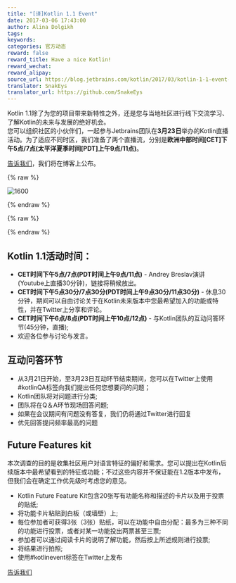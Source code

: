 ```yaml
---
title: "[译]Kotlin 1.1 Event"
date: 2017-03-06 17:43:00
author: Alina Dolgikh
tags:
keywords:
categories: 官方动态
reward: false
reward_title: Have a nice Kotlin!
reward_wechat:
reward_alipay:
source_url: https://blog.jetbrains.com/kotlin/2017/03/kotlin-1-1-event-2/  
translator: SnakEys  
translator_url: https://github.com/SnakeEys  
---
```


Kotlin 1.1除了为您的项目带来新特性之外，还是您与当地社区进行线下交流学习、了解Kotlin的未来与发展的绝好机会。  
您可以组织社区的小伙伴们，一起参与Jetbrains团队在<strong>3月23日</strong>举办的Kotlin直播活动。为了适应不同时区，我们准备了两个直播流，分别是<strong>欧洲中部时间[CET]下午5点/7点(太平洋夏季时间[PDT]上午9点/11点)</strong>。  

[告诉我们](https://docs.google.com/forms/d/e/1FAIpQLSf6iXcrIpaNIqeeUJI2L6pntS5yy_iI01PbrO9gTMmX0kg5Lw/viewform)，我们将在博客上公布。

{% raw %}
<p><img alt="1600" class="size-full wp-image-4739 aligncenter" data-recalc-dims="1" src="https://i1.wp.com/blog.jetbrains.com/kotlin/files/2017/03/1600.png?resize=640%2C320&amp;ssl=1"/></p>
{% endraw %}


{% raw %}
<p><span id="more-4726"></span></p>
{% endraw %}

## Kotlin 1.1活动时间：

* <strong>CET时间下午5点/7点(PDT时间上午9点/11点)</strong> - Andrey Breslav演讲(Youtube上直播30分钟)，链接将稍候放出。
* <strong>CET时间下午5点30分/7点30分(PDT时间上午9点30分/11点30分)</strong> -  休息30分钟，期间可以自由讨论关于在Kotlin未来版本中您最希望加入的功能或特性，并在Twitter上分享和评论。
* <strong>CET时间下午6点/8点(PDT时间上午10点/12点)</strong> - 与Kotlin团队的互动问答环节(45分钟，直播);
* 欢迎各位参与讨论与发言。

## 互动问答环节

* 从3月21日开始，至3月23日互动环节结束期间，您可以在Twitter上使用#kotlinQA标签向我们提出任何您想要问的问题；
* Kotlin团队将对问题进行分类;
* 团队将在Q＆A环节现场回答问题;
* 如果在会议期间有问题没有答复，我们仍将通过Twitter进行回复
* 优先回答提问频率最高的问题

## Future Features kit

本次调查的目的是收集社区用户对语言特征的偏好和需求。您可以提出在Kotlin后续版本中最希望看到的特征或功能；不过这些内容并不保证能在1.2版本中发布，但我们会在确定工作优先级时考虑您的意见。

* Kotlin Future Feature Kit包含20张写有功能名称和描述的卡片以及用于投票的贴纸;
* 将功能卡片粘贴到白板（或墙壁）上;
* 每位参加者可获得3张（3张）贴纸，可以在功能中自由分配：最多为三种不同的功能进行投票，或者对某一功能投出两票甚至三票;
* 参加者可以通过阅读卡片的说明了解功能，然后按上所述规则进行投票;
* 将结果进行拍照;
* 使用#kotlinevent标签在Twitter上发布

[告诉我们](https://docs.google.com/forms/d/e/1FAIpQLSf6iXcrIpaNIqeeUJI2L6pntS5yy_iI01PbrO9gTMmX0kg5Lw/viewform) 